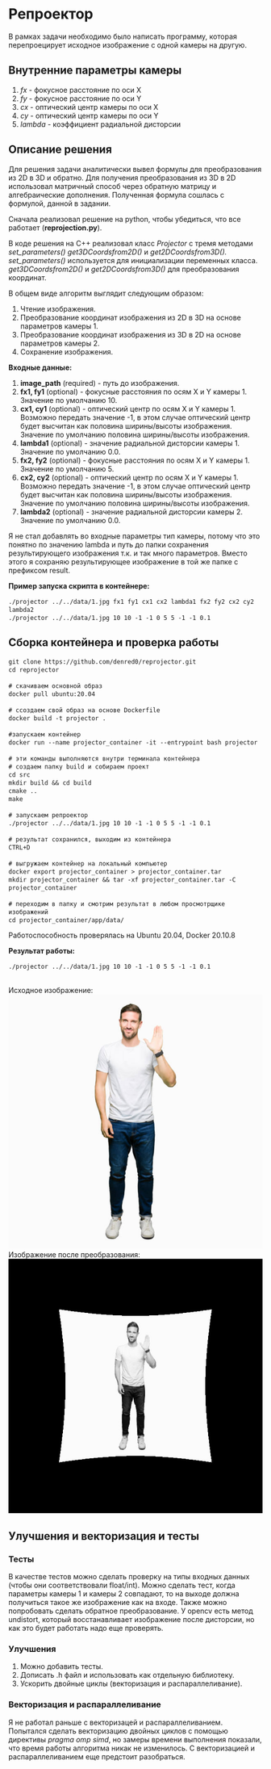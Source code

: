 # Репроектор

В рамках задачи необходимо было написать программу, которая перепроецирует исходное изображение с одной камеры на другую. 

## Внутренние параметры камеры
1. _fx_ - фокусное расстояние по оси X
2. _fy_ - фокусное расстояние по оси Y
3. _cx_ - оптический центр камеры по оси X
4. _cy_ - оптический центр камеры по оси Y
5. _lambda_ - коэффициент радиальной дисторсии

## Описание решения
Для решения задачи аналитически вывел формулы для преобразования из 2D в 3D и обратно. Для получения преобразования из 3D в 2D использовал матричный способ через обратную матрицу и алгебраические дополнения. Полученная формула сошлась с формулой, данной в задании. 

Сначала реализовал решение на python, чтобы убедиться, что все работает (**reprojection.py**). 

В коде решения на С++ реализовал класс _Projector_ с тремя методами _set_parameters()_ _get3DCoordsfrom2D()_ и _get2DCoordsfrom3D()._
<br>_set_parameters()_ используется для инициализации переменных класса. 
<br>_get3DCoordsfrom2D()_ и _get2DCoordsfrom3D()_ для преобразования координат.

В общем виде алгоритм выглядит следующим образом:
1. Чтение изображения.
2. Преобразование координат изображения из 2D в 3D на основе параметров камеры 1. 
3. Преобразование координат изображения из 3D в 2D на основе параметров камеры 2.
4. Сохранение изображения.  

**Входные данные:**
1. **image_path** (required) - путь до изображения.
2. **fx1, fy1** (optional) - фокусные расстояния по осям X и Y камеры 1. Значение по умолчанию 10.
3. **cx1, cy1** (optional) - оптический центр по осям X и Y камеры 1. Возможно передать значение -1, в этом случае оптический центр будет высчитан как половина ширины/высоты изображения. Значение по умолчанию половина ширины/высоты изображения.
4. **lambda1** (optional) - значение радиальной дисторсии камеры 1. Значение по умолчанию 0.0.
5. **fx2, fy2** (optional) - фокусные расстояния по осям X и Y камеры 1. Значение по умолчанию 5.
6. **cx2, cy2** (optional) - оптический центр по осям X и Y камеры 1. Возможно передать значение -1, в этом случае оптический центр будет высчитан как половина ширины/высоты изображения. Значение по умолчанию половина ширины/высоты изображения.
7. **lambda2** (optional) - значение радиальной дисторсии камеры 2. Значение по умолчанию 0.0.

Я не стал добавлять во входные параметры тип камеры, потому что это понятно по значению lambda и путь до папки сохранения результирующего изображения т.к. и так много параметров. Вместо этого я сохраняю результирующее изображение в той же папке с префиксом result. 

**Пример запуска скрипта в контейнере:**
```
./projector ../../data/1.jpg fx1 fy1 cx1 cx2 lambda1 fx2 fy2 cx2 cy2 lambda2
./projector ../../data/1.jpg 10 10 -1 -1 0 5 5 -1 -1 0.1
```

## Сборка контейнера и проверка работы
```
git clone https://github.com/denred0/reprojector.git
cd reprojector

# скачиваем основной образ
docker pull ubuntu:20.04

# cсоздаем свой образ на основе Dockerfile
docker build -t projector .

#запускаем контейнер
docker run --name projector_container -it --entrypoint bash projector

# эти команды выполняются внутри терминала контейнера
# создаем папку build и собираем проект
cd src
mkdir build && cd build
cmake ..
make

# запускаем репроектор
./projector ../../data/1.jpg 10 10 -1 -1 0 5 5 -1 -1 0.1

# результат сохранился, выходим из контейнера
CTRL+D

# выгружаем контейнер на локальный компьютер
docker export projector_container > projector_container.tar
mkdir projector_container && tar -xf projector_container.tar -C projector_container

# переходим в папку и смотрим результат в любом просмотрщике изображений
cd projector_container/app/data/
```

Работоспособность проверялась на Ubuntu 20.04, Docker 20.10.8

**Результат работы:**
```
./projector ../../data/1.jpg 10 10 -1 -1 0 5 5 -1 -1 0.1
```
<br>Исходное изображение:
<br>![1.jpg](data/1.jpg)
<br>Изображение после преобразования:
<br>![1.jpg](data/1_result.jpg)


## Улучшения и векторизация и тесты
### Тесты
В качестве тестов можно сделать проверку на типы входных данных (чтобы они соответствовали float/int).
Можно сделать тест, когда параметры камеры 1 и камеры 2 совпадают, то на выходе должна получиться такое же изображение как на входе. 
Также можно попробовать сделать обратное преобразование. У opencv есть метод undistort, который восстанавливает изображение после дисторсии, но как это будет работать надо еще проверять. 

### Улучшения
1. Можно добавить тесты.
2. Дописать .h файл и использовать как отдельную библиотеку.
3. Ускорить двойные циклы (векторизация и распараллеливание). 

### Векторизация и распараллеливание
Я не работал раньше с векторизацей и распараллеливанием. Попытался сделать векторизацию двойных циклов с помощью директивы _pragma omp simd_, но замеры времени выполнения показали, что время работы алгоритма никак не изменилось. С векторизацией и распараллеливанием еще предстоит разобраться. 
